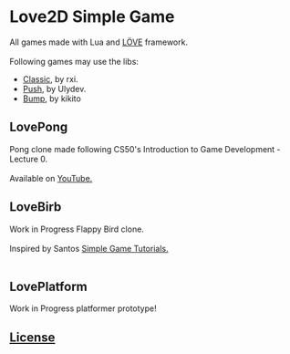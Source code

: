 # Love2D Simple Game
All games made with Lua and [LÖVE](http://love2d.org) framework. <br>
<br/>
Following games may use the libs: <br />
* [Classic](https://github.com/rxi/classic), by rxi. <br/>
* [Push](https://github.com/Ulydev/push), by Ulydev.
* [Bump](https://github.com/kikito/bump.lua), by kikito

## LovePong
Pong clone made following CS50's Introduction to Game Development - Lecture 0. <br/>
<br/>
Available on [YouTube.](https://www.youtube.com/watch?v=GfwpRU0cT10)

## LoveBirb
Work in Progress Flappy Bird clone.<br/> 
<br/>
Inspired by Santos [Simple Game Tutorials.](https://simplegametutorials.github.io/) <br/>
<br />

## LovePlatform
Work in Progress platformer prototype! <br/>

## [License](LICENSE)
